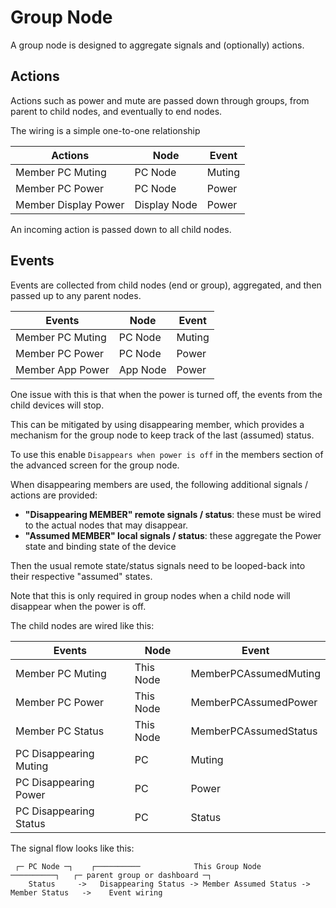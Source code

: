 # Group Node

A group node is designed to aggregate signals and (optionally) actions.

## Actions

Actions such as power and mute are passed down through groups, from parent to child nodes, and eventually to end nodes.

The wiring is a simple one-to-one relationship

| Actions |  Node  | Event
| --------|--------|--------
| Member PC Muting | PC Node | Muting
| Member PC Power  | PC Node | Power
| Member Display Power  | Display Node | Power

An incoming action is passed down to all child nodes.

## Events

Events are collected from child nodes (end or group), aggregated, and then passed up to any parent nodes.

| Events  |  Node  | Event
| --------|--------|--------
| Member PC Muting | PC Node | Muting
| Member PC Power  | PC Node | Power
| Member App Power | App Node | Power

One issue with this is that when the power is turned off, the events from the child devices will stop.

This can be mitigated by using disappearing member, which provides a mechanism for the group node to keep track of the last (assumed) status.

To use this enable `Disappears when power is off` in the members section of the advanced screen for the group node.

When disappearing members are used, the following additional signals / actions are provided:
* **"Disappearing MEMBER" remote signals / status**: these must be wired to the actual nodes that may disappear.
* **"Assumed MEMBER" local signals / status**: these aggregate the Power state and binding state of the device

Then the usual remote state/status signals need to be looped-back into their respective "assumed" states.

Note that this is only required in group nodes when a child node will disappear when the power is off.

The child nodes are wired like this:

| Events                 |  Node     | Event
| -----------------------|-----------|--------
| Member PC Muting       | This Node | MemberPCAssumedMuting
| Member PC Power        | This Node | MemberPCAssumedPower
| Member PC Status       | This Node | MemberPCAssumedStatus
| PC Disappearing Muting | PC        | Muting
| PC Disappearing Power  | PC        | Power
| PC Disappearing Status | PC        | Status

The signal flow looks like this:

```
 ┌─ PC Node ─┐    ┌──────────            This Group Node                ──────────┐   ┌─ parent group or dashboard ─┐
    Status     ->   Disappearing Status -> Member Assumed Status -> Member Status   ->    Event wiring
```
